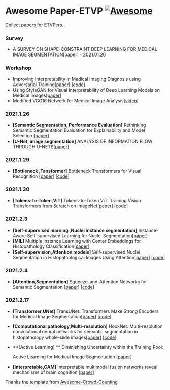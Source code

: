 # Awesome Paper-ETVP [![Awesome](https://cdn.rawgit.com/sindresorhus/awesome/d7305f38d29fed78fa85652e3a63e154dd8e8829/media/badge.svg)](https://github.com/sindresorhus/awesome)

Collect  papers for ETVPers. 

### Survey

  - A SURVEY ON SHAPE-CONSTRAINT DEEP LEARNING FOR MEDICAL IMAGE SEGMENTATION[[paper](https://arxiv.org/pdf/2101.07721.pdf)]   - 2021.01.26

### Workshop

- Improving Interpretability in Medical Imaging Diagnosis using Adversarial Training[[paper](https://arxiv.org/abs/2012.01166)] [[code](https://github.com/margiki/Interpretability-Adversarial)]
- Using StyleGAN for Visual Interpretability of Deep Learning Models on Medical Images[[paper](https://arxiv.org/abs/2101.07563)]
- Modified VGG16 Network for Medical Image Analysis[[video](https://slideslive.com/38942992/modified-vgg16-network-for-medical-image-analysis)]

### 2021.1.26

- **[Semantic Segmentation, Performance Evaluation]**  Rethinking Semantic Segmentation Evaluation for Explainability and Model Selection [[paper](https://arxiv.org/pdf/2101.08418.pdf)] 
- **[U-Net, image segmentation]** ANALYSIS OF INFORMATION FLOW THROUGH U-NETS[[paper](https://arxiv.org/pdf/2101.08427.pdf)]

### 2021.1.29

- **[Bottleneck ,Tansformer]**  Bottleneck Transformers for Visual Recognition [[paper](https://arxiv.org/abs/2101.11605)] [[code](https://github.com/lucidrains/bottleneck-transformer-pytorch)]

### 2021.1.30

- **[Tokens-to-Token,ViT]**  Tokens-to-Token ViT: Training Vision Transformers from Scratch on ImageNet[[paper](https://arxiv.org/abs/2101.11986)] [[code](https://github.com/yitu-opensource/T2T-ViT)]

### 2021.2.3

- **[Self-supervised learning ,Nuclei instance segmentation]** Instance-Aware Self-supervised Learning for Nuclei Segmentation[[paper](https://link.springer.com/chapter/10.1007/978-3-030-59722-1_33)]
- **[MIL]** Multiple Instance Learning with Center Embeddings for Histopathology Classification[[paper](https://link.springer.com/chapter/10.1007/978-3-030-59722-1_50)]
- **[Self-supervision,Attention models]** Self-supervised Nuclei Segmentation in Histopathological Images Using Attention[[paper](https://link.springer.com/chapter/10.1007/978-3-030-59722-1_38)] [[code](https://github.com/msahasrabudhe/miccai2020_self_sup_nuclei_seg)]

### 2021.2.4

- **[Attention,Segmentation]** Squeeze-and-Attention Networks for Semantic Segmentation [[paper](https://openaccess.thecvf.com/content_CVPR_2020/papers/Zhong_Squeeze-and-Attention_Networks_for_Semantic_Segmentation_CVPR_2020_paper.pdf)] [[code](https://github.com/its-mayank/SqueezeAttention-PyTorch)]

### 2021.2.17

- **[Transformer,UNet]** TransUNet: Transformers Make Strong Encoders for Medical Image Segmentation[[paper](https://arxiv.org/abs/2102.04306)] [[code](https://github.com/Beckschen/TransUNet)]

- **[Computational pathology,Multi-resolution]** HookNet: Multi-resolution convolutional neural networks for semantic segmentation in histopathology whole-slide images[[paper](https://arxiv.org/abs/2006.12230)] [[code](https://github.com/computationalpathologygroup/hooknet)]

- **[Active Learning] ** Diminishing Uncertainty within the Training Pool:

  Active Learning for Medical Image Segmentation [[paper](https://arxiv.org/abs/2101.02323)]

- **[Interpretable,CAM]**  Interpretable multimodal fusion networks reveal mechanisms of brain cognition [[paper](https://arxiv.org/abs/2006.09454)]







Thanks the template from [Awesome-Crowd-Counting](https://github.com/gjy3035/Awesome-Crowd-Counting)